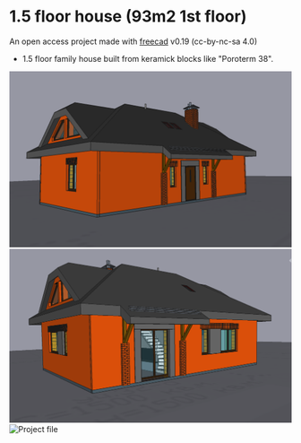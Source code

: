 # 1.5 floor house (93m2 1st floor)
An open access project made with [freecad](https://www.freecadweb.org/?lang=ru) v0.19 (cc-by-nc-sa 4.0)

* 1.5 floor family house built from keramick blocks like "Poroterm 38".

![plot](./sweet_home_3d-1.png)
![plot](./sweet_home_3d-2.png)
![Project file](./2bedr_dev_010821_holland.FCStd)

